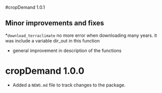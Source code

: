 #cropDemand 1.0.1

## Minor improvements and fixes 

*`download_terraclimate` no more error when downloading many years. it was include a variable dir_out in this function
* general improvement in description of the functions

# cropDemand 1.0.0

* Added a `NEWS.md` file to track changes to the package.

